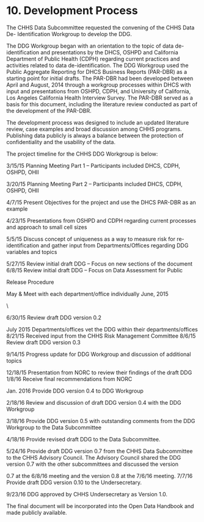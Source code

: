 # 10. Development Process

The CHHS Data Subcommittee requested the convening of the CHHS Data De- Identification Workgroup to develop the DDG.

The DDG Workgroup began with an orientation to the topic of data de-identification and presentations by the DHCS, OSHPD and California Department of Public Health (CDPH) regarding current practices and activities related to data de-identification. The DDG Workgroup used the Public Aggregate Reporting for DHCS Business Reports (PAR-DBR) as a starting point for initial drafts. The PAR-DBR had been developed between April and August, 2014 through a workgroup processes within DHCS with input and presentations from OSHPD, CDPH, and University of California, Los Angeles California Health Interview Survey. The PAR-DBR served as a basis for this document, including the literature review conducted as part of the development of the PAR-DBR.

The development process was designed to include an updated literature review, case examples and broad discussion among CHHS programs. Publishing data publicly is always a balance between the protection of confidentiality and the usability of the data.

The project timeline for the CHHS DDG Workgroup is below:

3/15/15           Planning Meeting Part 1 – Participants included DHCS, CDPH, OSHPD, OHII

3/20/15           Planning Meeting Part 2 – Participants included DHCS, CDPH, OSHPD, OHII

4/7/15             Present Objectives for the project and use the DHCS PAR-DBR as an example

4/23/15           Presentations from OSHPD and CDPH regarding current processes and approach to small cell sizes

5/5/15             Discuss concept of uniqueness as a way to measure risk for re- identification and gather input from Departments/Offices regarding DDG variables and topics

5/27/15           Review initial draft DDG – Focus on new sections of the document 6/8/15             Review initial draft DDG – Focus on Data Assessment for Public

Release Procedure

May &             Meet with each department/office individually June, 2015

\


6/30/15           Review draft DDG version 0.2

July 2015       Departments/offices vet the DDG within their departments/offices 8/21/15           Received input from the CHHS Risk Management Committee 8/6/15                        Review draft DDG version 0.3

9/14/15           Progress update for DDG Workgroup and discussion of additional topics

12/18/15         Presentation from NORC to review their findings of the draft DDG 1/8/16             Receive final recommendations from NORC

Jan. 2016      Provide DDG version 0.4 to DDG Workgroup

2/18/16           Review and discussion of draft DDG version 0.4 with the DDG Workgroup

3/18/16           Provide DDG version 0.5 with outstanding comments from the DDG Workgroup to the Data Subcommittee

4/18/16           Provide revised draft DDG to the Data Subcommittee.

5/24/16           Provide draft DDG version 0.7 from the CHHS Data Subcommittee to the CHHS Advisory Council. The Advisory Council shared the DDG version 0.7 with the other subcommittees and discussed the version

0.7 at the 6/8/16 meeting and the version 0.8 at the 7/6/16 meeting. 7/7/16             Provide draft DDG version 0.10 to the Undersecretary.

9/23/16           DDG approved by CHHS Undersecretary as Version 1.0.

The final document will be incorporated into the Open Data Handbook and made publicly available.

